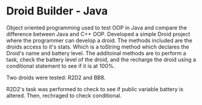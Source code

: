 # Droid Builder - Java 

Object oriented programming used to test OOP in Java and compare the difference between Java and C++ OOP. Developed a simple Droid project where the programmer
can develop a droid. The methods included are the droids access to it's stats. Which is a toString method which declares the Droid's name and battery level. The additoinal methods are to perform a task, check the battery level of the droid, and the recharge the droid using a conditional statement to see if it is at 100%. 


Two droids were tested: R2D2 and BB8. 

R2D2's task was performed to check to see if public variable battery is altered. Then, rechraged to check conditional. 

